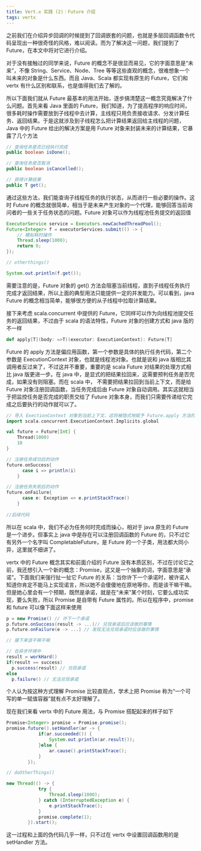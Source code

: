 ```yaml
---
title: Vert.x 实践 (2)：Future 介绍
tags: vertx 
---
```


之前我们在介绍异步回调的时候提到了回调嵌套的问题，也就是多层回调函数令代码呈现出一种很奇怪的风格，难以阅读。而为了解决这一问题，我们提到了 Future，在本文中将对它进行介绍。

对于没有接触过的同学来说，Future 的概念不是很显而易见，它的字面意思是“未来”，不像 String、Service、Node、Tree 等等这些直观的概念，很难想象一个叫未来的对象是什么东西。而且 Java、Scala 都实现有原生的 Future，它们和 vertx 有什么区别和联系，也是值得我们去了解的。

所以下面我们就从 Future 最基本的用法开始，逐步搞清楚这一概念究竟解决了什么问题。首先来看 Java 里面的 Future，我们知道，为了提高程序的响应时间，很多耗时操作需要放到子线程中去计算，主线程只用负责接收请求、分发计算任务、返回结果。于是这就涉及到子线程怎么把计算结果返回给主线程的问题，Java 中的 Future 给出的解决方案是用 Future 对象来封装未来的计算结果，它暴露了几个方法

```java
// 查询任务是否已经执行完成
public boolean isDone();

// 查询任务是否取消 
public boolean isCancelled();

// 获得计算结果
public T get();
```

通过这些方法，我们能查询子线程任务的执行状态，从而进行一些必要的操作。这时 Future 的概念就很简单，相当于是未来产生对象的一个代理，能够回答当前询问者的一些关于任务状态的问题。Future 对象可以作为线程池任务提交的返回值

```java
ExecutorService service = Executors.newCachedThreadPool();
Future<Integer> f = executorServices.submit(() -> {
    // 模拟耗时操作
    Thread.sleep(1000);
    return 0;
});

// otherthings()

System.out.println(f.get());

```

需要注意的是，Future 对象的 get() 方法会阻塞当前线程，直到子线程任务执行完成才返回结果，所以上面的典型用法只能提供一定的并发能力。可以看到，java Future 的概念相当简单，能够很方便的从子线程中拉取计算结果。

接下来考虑 scala.concurrent 中提供的 Future，它同样可以作为向线程池提交任务的返回结果，不过由于 scala 的语法特性，Future 对象的创建方式和 java 版的不一样

```scala
def apply[T](body: =>T)(executor: ExecutionContext): Future[T]
```

Future 的 apply 方法是偏应用函数，第一个参数是具体的执行任务代码，第二个参数是 ExecutionContext 对象，也就是线程池对象。也就是说和 java 版相比其调用者反过来了，不过这并不重要，重要的是 scala Future 对结果的处理方式相比 java 版更进一步。在 java 中，是显式的把结果拉回来，这需要预判任务是否完成，如果没有则阻塞。而在 scala 中， 不需要把结果拉回到当前上下文，而是给 Future 对象注册回调函数，当任务完成后由 Future 对象自动调用。其实这就相当于把监控任务是否完成的职责交给了 Future 对象本身，而我们只需要传递给它完成之后要执行的动作就可以了。

```scala
// 导入 ExectionContext 对象到当前上下文，这将被隐式地赋予 Future.apply 方法的第二个参数
import scala.concurrent.ExecutionContext.Implicits.global

val future = Future[Int] {
    Thread(1000)
    10
}

// 注册任务成功后的动作
future.onSuccess{
      case i => println(i)
    }

// 注册任务失败后的动作
future.onFailure{
      case e: Exception => e.printStackTrace()
    }
    
//后续代码

```

所以在 scala 中，我们不必为任务何时完成而操心，相对于 java 原生的 Future 是一个进步。但事实上 java 中是存在可以注册回调函数的 Future 的，只不过它有另外一个名字叫 CompletableFuture，是 Future 的一个子类，用法都大同小异，这里就不细讲了。

vertx 中的 Future 概念其实和前面介绍的 Future 没有本质区别，不过在讨论它之前，我还想引入一个新的概念：Promise，这又是一个抽象的词，字面意思是“承诺”。下面我们来强行扯一扯它 Future 的关系：当你许下一个承诺时，被许诺人知道你肯定不能马上实现诺言，所以她不会傻傻地在原地等你，而是该干嘛干嘛。但是她心里会有一个预期，既然是承诺，就是在“未来”某个时刻，它要么成功实现，要么失败，所以 Promise 是自带有 Future 属性的。所以在程序中，promise 和 future 可以像下面这样来使用

```scala
p = new Promise() // 许下一个承诺
p.future.onSuccess(result -> ...)// 兑现承诺后应该做的事情
p.future.onFailure(e -> ...) // 发现无法兑现承诺时应该做的事情

// 接下来该干嘛干嘛

// 在异步环境中
result = workHard()
if(result == success) 
  p.success(result) // 兑现承诺
else
  p.failure() // 无法兑现承诺
```

个人认为按这种方式理解 Promise 比较直观点，学术上把 Promise 称为“一个可写的单一赋值容器”就有点不太好理解了。

现在我们来看 vertx 中的 Future 用法，与 Promise 搭配起来的样子如下

```java
Promise<Integer> promise = Promise.promise();
promise.future().setHandler(ar -> {
            if(ar.succeeded()) {
                System.out.println(ar.result());
            }else {
                ar.cause().printStackTrace();
            }
        });

// doOtherThings()

new Thread(() -> {
            try {
                Thread.sleep(1000);
            } catch (InterruptedException e) {
                e.printStackTrace();
            }
            promise.complete(1);
        }).start();
```

这一过程和上面的伪代码几乎一样，只不过在 vertx 中设置回调函数用的是 setHandler 方法。
